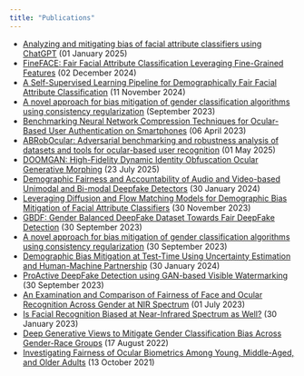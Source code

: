 ```yaml
---
title: "Publications"
---
```


- [Analyzing and mitigating bias of facial attribute classifiers using ChatGPT](/publication/chatgpt-bias/) (01 January 2025)
- [FineFACE: Fair Facial Attribute Classification Leveraging Fine-Grained Features](/publication/fineface/) (02 December 2024)
- [A Self-Supervised Learning Pipeline for Demographically Fair Facial Attribute Classification](/publication/self-supervised-fairness/) (11 November 2024)
- [A novel approach for bias mitigation of gender classification algorithms using consistency regularization](/publication/consistency-regularization/) (September 2023)
- [Benchmarking Neural Network Compression Techniques for Ocular-Based User Authentication on Smartphones](/publication/neural-network-compression/) (06 April 2023)
- [ABRobOcular: Adversarial benchmarking and robustness analysis of datasets and tools for ocular-based user recognition](/publication/abrobocular/) (01 May 2025)
- [DOOMGAN: High-Fidelity Dynamic Identity Obfuscation Ocular Generative Morphing](/publication/doomgan/) (23 July 2025)
- [Demographic Fairness and Accountability of Audio and Video-based Unimodal and Bi-modal Deepfake Detectors](/publication/book2/) (30 January 2024)
- [Leveraging Diffusion and Flow Matching Models for Demographic Bias Mitigation of Facial Attribute Classifiers](/publication/journal/) (30 November 2023)
- [GBDF: Gender Balanced DeepFake Dataset Towards Fair DeepFake Detection](/publication/gbdf/) (30 September 2023)
- [A novel approach for bias mitigation of gender classification algorithms using consistency regularization](/publication/journal_2/) (30 September 2023)
- [Demographic Bias Mitigation at Test-Time Using Uncertainty Estimation and Human-Machine Partnership](/publication/ssrn/) (30 January 2024)
- [ProActive DeepFake Detection using GAN-based Visible Watermarking](/publication/journal3/) (30 September 2023)
- [An Examination and Comparison of Fairness of Face and Ocular Recognition Across Gender at NIR Spectrum](/publication/chapter/) (01 July 2023)
- [Is Facial Recognition Biased at Near-Infrared Spectrum as Well?](/publication/ieee_hst/) (30 January 2023)
- [Deep Generative Views to Mitigate Gender Classification Bias Across Gender-Race Groups](/publication/icpr/) (17 August 2022)
- [Investigating Fairness of Ocular Biometrics Among Young, Middle-Aged, and Older Adults](/publication/iccst_2021/) (13 October 2021)